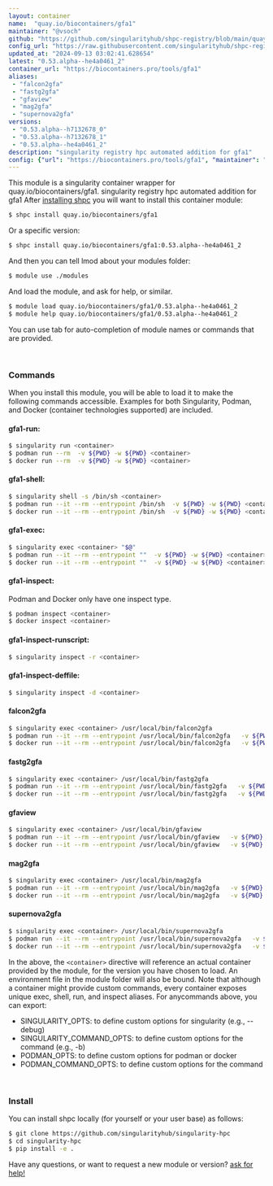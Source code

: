 ```yaml
---
layout: container
name:  "quay.io/biocontainers/gfa1"
maintainer: "@vsoch"
github: "https://github.com/singularityhub/shpc-registry/blob/main/quay.io/biocontainers/gfa1/container.yaml"
config_url: "https://raw.githubusercontent.com/singularityhub/shpc-registry/main/quay.io/biocontainers/gfa1/container.yaml"
updated_at: "2024-09-13 03:02:41.628654"
latest: "0.53.alpha--he4a0461_2"
container_url: "https://biocontainers.pro/tools/gfa1"
aliases:
 - "falcon2gfa"
 - "fastg2gfa"
 - "gfaview"
 - "mag2gfa"
 - "supernova2gfa"
versions:
 - "0.53.alpha--h7132678_0"
 - "0.53.alpha--h7132678_1"
 - "0.53.alpha--he4a0461_2"
description: "singularity registry hpc automated addition for gfa1"
config: {"url": "https://biocontainers.pro/tools/gfa1", "maintainer": "@vsoch", "description": "singularity registry hpc automated addition for gfa1", "latest": {"0.53.alpha--he4a0461_2": "sha256:1665da30c47769d82aa2085b4582696af49c6f3a29688df22f6b4c0776a9f391"}, "tags": {"0.53.alpha--h7132678_0": "sha256:f42d02eb1cc0ffab97d0fd992fa16374fd61fb22a7348c747db2755da1e96474", "0.53.alpha--h7132678_1": "sha256:be9b026fc2527e86ab561257ed978637b1c2cd707de0c48c4a242830ad2ececd", "0.53.alpha--he4a0461_2": "sha256:1665da30c47769d82aa2085b4582696af49c6f3a29688df22f6b4c0776a9f391"}, "docker": "quay.io/biocontainers/gfa1", "aliases": {"falcon2gfa": "/usr/local/bin/falcon2gfa", "fastg2gfa": "/usr/local/bin/fastg2gfa", "gfaview": "/usr/local/bin/gfaview", "mag2gfa": "/usr/local/bin/mag2gfa", "supernova2gfa": "/usr/local/bin/supernova2gfa"}}
---
```


This module is a singularity container wrapper for quay.io/biocontainers/gfa1.
singularity registry hpc automated addition for gfa1
After [installing shpc](#install) you will want to install this container module:


```bash
$ shpc install quay.io/biocontainers/gfa1
```

Or a specific version:

```bash
$ shpc install quay.io/biocontainers/gfa1:0.53.alpha--he4a0461_2
```

And then you can tell lmod about your modules folder:

```bash
$ module use ./modules
```

And load the module, and ask for help, or similar.

```bash
$ module load quay.io/biocontainers/gfa1/0.53.alpha--he4a0461_2
$ module help quay.io/biocontainers/gfa1/0.53.alpha--he4a0461_2
```

You can use tab for auto-completion of module names or commands that are provided.

<br>

### Commands

When you install this module, you will be able to load it to make the following commands accessible.
Examples for both Singularity, Podman, and Docker (container technologies supported) are included.

#### gfa1-run:

```bash
$ singularity run <container>
$ podman run --rm  -v ${PWD} -w ${PWD} <container>
$ docker run --rm  -v ${PWD} -w ${PWD} <container>
```

#### gfa1-shell:

```bash
$ singularity shell -s /bin/sh <container>
$ podman run --it --rm --entrypoint /bin/sh  -v ${PWD} -w ${PWD} <container>
$ docker run --it --rm --entrypoint /bin/sh  -v ${PWD} -w ${PWD} <container>
```

#### gfa1-exec:

```bash
$ singularity exec <container> "$@"
$ podman run --it --rm --entrypoint ""  -v ${PWD} -w ${PWD} <container> "$@"
$ docker run --it --rm --entrypoint ""  -v ${PWD} -w ${PWD} <container> "$@"
```

#### gfa1-inspect:

Podman and Docker only have one inspect type.

```bash
$ podman inspect <container>
$ docker inspect <container>
```

#### gfa1-inspect-runscript:

```bash
$ singularity inspect -r <container>
```

#### gfa1-inspect-deffile:

```bash
$ singularity inspect -d <container>
```


#### falcon2gfa

```bash
$ singularity exec <container> /usr/local/bin/falcon2gfa
$ podman run --it --rm --entrypoint /usr/local/bin/falcon2gfa   -v ${PWD} -w ${PWD} <container> -c " $@"
$ docker run --it --rm --entrypoint /usr/local/bin/falcon2gfa   -v ${PWD} -w ${PWD} <container> -c " $@"
```


#### fastg2gfa

```bash
$ singularity exec <container> /usr/local/bin/fastg2gfa
$ podman run --it --rm --entrypoint /usr/local/bin/fastg2gfa   -v ${PWD} -w ${PWD} <container> -c " $@"
$ docker run --it --rm --entrypoint /usr/local/bin/fastg2gfa   -v ${PWD} -w ${PWD} <container> -c " $@"
```


#### gfaview

```bash
$ singularity exec <container> /usr/local/bin/gfaview
$ podman run --it --rm --entrypoint /usr/local/bin/gfaview   -v ${PWD} -w ${PWD} <container> -c " $@"
$ docker run --it --rm --entrypoint /usr/local/bin/gfaview   -v ${PWD} -w ${PWD} <container> -c " $@"
```


#### mag2gfa

```bash
$ singularity exec <container> /usr/local/bin/mag2gfa
$ podman run --it --rm --entrypoint /usr/local/bin/mag2gfa   -v ${PWD} -w ${PWD} <container> -c " $@"
$ docker run --it --rm --entrypoint /usr/local/bin/mag2gfa   -v ${PWD} -w ${PWD} <container> -c " $@"
```


#### supernova2gfa

```bash
$ singularity exec <container> /usr/local/bin/supernova2gfa
$ podman run --it --rm --entrypoint /usr/local/bin/supernova2gfa   -v ${PWD} -w ${PWD} <container> -c " $@"
$ docker run --it --rm --entrypoint /usr/local/bin/supernova2gfa   -v ${PWD} -w ${PWD} <container> -c " $@"
```



In the above, the `<container>` directive will reference an actual container provided
by the module, for the version you have chosen to load. An environment file in the
module folder will also be bound. Note that although a container
might provide custom commands, every container exposes unique exec, shell, run, and
inspect aliases. For anycommands above, you can export:

 - SINGULARITY_OPTS: to define custom options for singularity (e.g., --debug)
 - SINGULARITY_COMMAND_OPTS: to define custom options for the command (e.g., -b)
 - PODMAN_OPTS: to define custom options for podman or docker
 - PODMAN_COMMAND_OPTS: to define custom options for the command

<br>

### Install

You can install shpc locally (for yourself or your user base) as follows:

```bash
$ git clone https://github.com/singularityhub/singularity-hpc
$ cd singularity-hpc
$ pip install -e .
```

Have any questions, or want to request a new module or version? [ask for help!](https://github.com/singularityhub/singularity-hpc/issues)